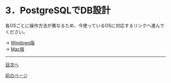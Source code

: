 # 3．PostgreSQLでDB設計

各OSごとに操作方法が異なるため、今使っているOSに対応するリンクへ進んでください。  

-> [Windows版](https://github.com/122yuuki/SDP_DB/blob/main/Section_2/section_2-5_w1.md)  
-> [Mac版](https://github.com/122yuuki/SDP_DB/blob/main/Section_2/section_2-5_m1.md)

___
[目次へ](https://github.com/122yuuki/SDP_DB/blob/main/README.md)

[前のページ](https://github.com/122yuuki/SDP_DB/blob/main/Section_2/section_2-3.md)
